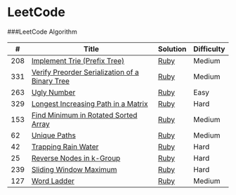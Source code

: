 LeetCode
========

###LeetCode Algorithm

| # | Title | Solution | Difficulty |
|---| ----- | -------- | ---------- |
|208|[Implement Trie (Prefix Tree)](./problems/208_implement_trie.md) |[Ruby](./algorithms/ruby/208_implement_trie.rb)|Medium|
|331|[Verify Preorder Serialization of a Binary Tree](./problems/331_verify_preorder_serialized_binary_tree.md) | [Ruby](./algorithms/ruby/331_verify_preorder_serialized_binary_tree.rb)|Medium|
|263|[Ugly Number](./problems/263_ugly_number.md) |[Ruby](./algorithms/ruby/263_ugly_number.rb)|Easy|
|329|[Longest Increasing Path in a Matrix](./problems/329_longest_increasing_path_in_a_matrix.md)| [Ruby](./algorithms/ruby/329_longest_increasing_path_in_a_matrix.rb)|Hard|
|153|[Find Minimum in Rotated Sorted Array](./problems/153_find_minimum_in_rotated_sorted_array.md)|[Ruby](./algorithms/ruby/153_find_minimum_in_rotated_sorted_array.rb)|Medium|
|62|[Unique Paths](./problems/62_unique_paths.md)|[Ruby](./algorithms/ruby/62_unique_paths.rb)|Medium|
|42|[Trapping Rain Water](./problems/42_trapping_rain_water.md)|[Ruby](./algorithms/ruby/42_trapping_rain_water.rb)|Hard|
|25|[Reverse Nodes in k-Group](./problems/25_reverse_nodes_in_k-group.md)|[Ruby](./algorithms/ruby/25_reverse_nodes_in_k-group.rb)|Hard|
|239|[Sliding Window Maximum](./problems/239_sliding-window-maximum.md)|[Ruby](./algorithms/ruby/239_sliding-window-maximum.rb)|Hard|
|127|[Word Ladder](./problems/127_word_ladder.md)|[Ruby](./algorithms/ruby/127_word_ladder.rb)|Medium|